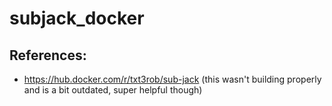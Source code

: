 # subjack_docker


## References:
* https://hub.docker.com/r/txt3rob/sub-jack (this wasn't building properly and is a bit outdated, super helpful though)
